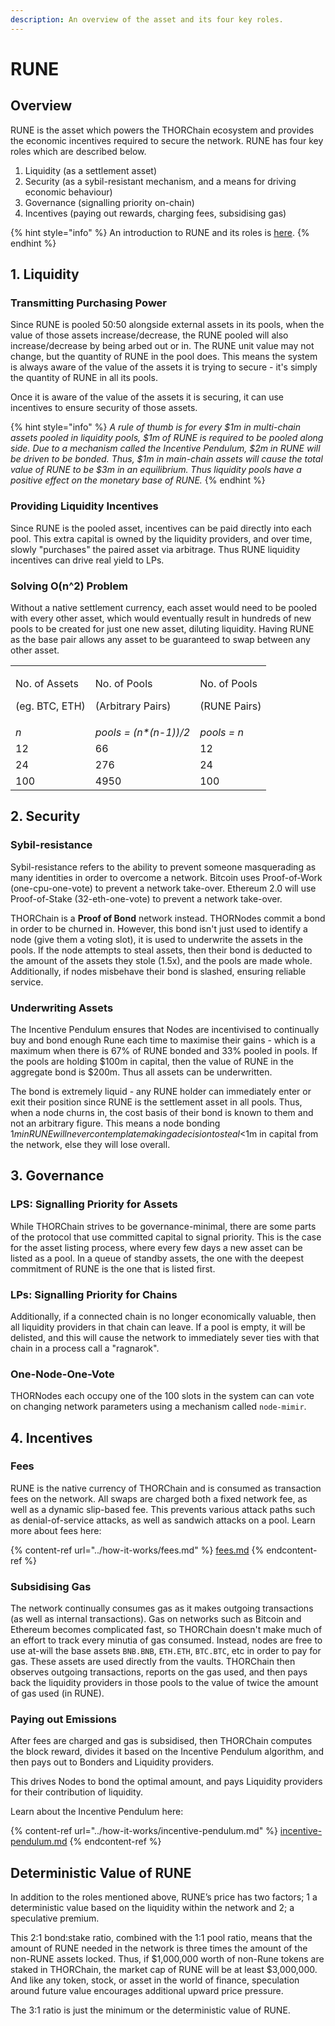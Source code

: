 ```yaml
---
description: An overview of the asset and its four key roles.
---
```


# RUNE

## Overview

RUNE is the asset which powers the THORChain ecosystem and provides the economic incentives required to secure the network. RUNE has four key roles which are described below.

1. Liquidity (as a settlement asset)
2. Security (as a sybil-resistant mechanism, and a means for driving economic behaviour)
3. Governance (signalling priority on-chain)
4. Incentives (paying out rewards, charging fees, subsidising gas)

{% hint style="info" %}
An introduction to RUNE and its roles is [here](./#what-is-rune).
{% endhint %}

## 1. Liquidity

### **Transmitting Purchasing Power**

Since RUNE is pooled 50:50 alongside external assets in its pools, when the value of those assets increase/decrease, the RUNE pooled will also increase/decrease by being arbed out or in. The RUNE unit value may not change, but the quantity of RUNE in the pool does. This means the system is always aware of the value of the assets it is trying to secure - it's simply the quantity of RUNE in all its pools.

Once it is aware of the value of the assets it is securing, it can use incentives to ensure security of those assets.

{% hint style="info" %}
_A rule of thumb is for every $1m in multi-chain assets pooled in liquidity pools, $1m of RUNE is required to be pooled along side. Due to a mechanism called the Incentive Pendulum, $2m in RUNE will be driven to be bonded. Thus, $1m in main-chain assets will cause the total value of RUNE to be $3m in an equilibrium. Thus liquidity pools have a positive effect on the monetary base of RUNE._
{% endhint %}

### **Providing Liquidity Incentives**

Since RUNE is the pooled asset, incentives can be paid directly into each pool. This extra capital is owned by the liquidity providers, and over time, slowly "purchases" the paired asset via arbitrage. Thus RUNE liquidity incentives can drive real yield to LPs.

### **Solving O(n^2) Problem**

Without a native settlement currency, each asset would need to be pooled with every other asset, which would eventually result in hundreds of new pools to be created for just one new asset, diluting liquidity. Having RUNE as the base pair allows any asset to be guaranteed to swap between any other asset.

|                                           |                                             |                                        |
| ----------------------------------------- | ------------------------------------------- | -------------------------------------- |
| <p>No. of Assets</p><p>(eg. BTC, ETH)</p> | <p>No. of Pools</p><p>(Arbitrary Pairs)</p> | <p>No. of Pools</p><p>(RUNE Pairs)</p> |
| _n_                                       | _pools = (n\*(n-1))/2_                      | _pools = n_                            |
| 12                                        | 66                                          | 12                                     |
| 24                                        | 276                                         | 24                                     |
| 100                                       | 4950                                        | 100                                    |

## 2. Security

### **Sybil-resistance**

Sybil-resistance refers to the ability to prevent someone masquerading as many identities in order to overcome a network. Bitcoin uses Proof-of-Work (one-cpu-one-vote) to prevent a network take-over. Ethereum 2.0 will use Proof-of-Stake (32-eth-one-vote) to prevent a network take-over.

THORChain is a **Proof of Bond** network instead. THORNodes commit a bond in order to be churned in. However, this bond isn't just used to identify a node (give them a voting slot), it is used to underwrite the assets in the pools. If the node attempts to steal assets, then their bond is deducted to the amount of the assets they stole (1.5x), and the pools are made whole. Additionally, if nodes misbehave their bond is slashed, ensuring reliable service.

### **Underwriting Assets**

The Incentive Pendulum ensures that Nodes are incentivised to continually buy and bond enough Rune each time to maximise their gains - which is a maximum when there is 67% of RUNE bonded and 33% pooled in pools. If the pools are holding $100m in capital, then the value of RUNE in the aggregate bond is $200m. Thus all assets can be underwritten.

The bond is extremely liquid - any RUNE holder can immediately enter or exit their position since RUNE is the settlement asset in all pools. Thus, when a node churns in, the cost basis of their bond is known to them and not an arbitrary figure. This means a node bonding $1m in RUNE will never contemplate making a decision to steal <$1m in capital from the network, else they will lose overall.

## 3. Governance

### **LPS: Signalling Priority for Assets**

While THORChain strives to be governance-minimal, there are some parts of the protocol that use committed capital to signal priority. This is the case for the asset listing process, where every few days a new asset can be listed as a pool. In a queue of standby assets, the one with the deepest commitment of RUNE is the one that is listed first.

### **LPs: Signalling Priority for Chains**

Additionally, if a connected chain is no longer economically valuable, then all liquidity providers in that chain can leave. If a pool is empty, it will be delisted, and this will cause the network to immediately sever ties with that chain in a process call a "ragnarok".

### **One-Node-One-Vote**

THORNodes each occupy one of the 100 slots in the system can can vote on changing network parameters using a mechanism called `node-mimir`.

## 4. Incentives

### **Fees**

RUNE is the native currency of THORChain and is consumed as transaction fees on the network. All swaps are charged both a fixed network fee, as well as a dynamic slip-based fee. This prevents various attack paths such as denial-of-service attacks, as well as sandwich attacks on a pool. Learn more about fees here:

{% content-ref url="../how-it-works/fees.md" %}
[fees.md](../how-it-works/fees.md)
{% endcontent-ref %}

### **Subsidising Gas**

The network continually consumes gas as it makes outgoing transactions (as well as internal transactions). Gas on networks such as Bitcoin and Ethereum becomes complicated fast, so THORChain doesn't make much of an effort to track every minutia of gas consumed. Instead, nodes are free to use at-will the base assets `BNB.BNB`, `ETH.ETH`, `BTC.BTC`, etc in order to pay for gas. These assets are used directly from the vaults. THORChain then observes outgoing transactions, reports on the gas used, and then pays back the liquidity providers in those pools to the value of twice the amount of gas used (in RUNE).

### **Paying out Emissions**

After fees are charged and gas is subsidised, then THORChain computes the block reward, divides it based on the Incentive Pendulum algorithm, and then pays out to Bonders and Liquidity providers.

This drives Nodes to bond the optimal amount, and pays Liquidity providers for their contribution of liquidity.

Learn about the Incentive Pendulum here:

{% content-ref url="../how-it-works/incentive-pendulum.md" %}
[incentive-pendulum.md](../how-it-works/incentive-pendulum.md)
{% endcontent-ref %}

## Deterministic Value of RUNE

In addition to the roles mentioned above, RUNE’s price has two factors; 1 a deterministic value based on the liquidity within the network and 2; a speculative premium.

This 2:1 bond:stake ratio, combined with the 1:1 pool ratio, means that the amount of RUNE needed in the network is three times the amount of the non-RUNE assets locked. Thus, if $1,000,000 worth of non-Rune tokens are staked in THORChain, the market cap of RUNE will be at least $3,000,000. And like any token, stock, or asset in the world of finance, speculation around future value encourages additional upward price pressure.

The 3:1 ratio is just the minimum or the deterministic value of RUNE.
